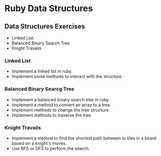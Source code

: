 # Ruby Data Structures
## Data Structures Exercises
- Linked List.
- Balanced Binary Search Tree
- Knight Travails
### Linked List
- Implement a linked list in ruby.
- Implement some methods to interact with the structure.
### Balanced Binary Searcg Tree
- Implement a balanced binary search tree in ruby.
- Implement a method to convert an array to a tree.
- Implement methods to change the tree structure.
- Implement methods to traverse the tree.
### Knight Travails
- Implement a method to find the shortest path between to tiles in a board based on a knight's moves.
- Use BFS or DFS to perform the search.
